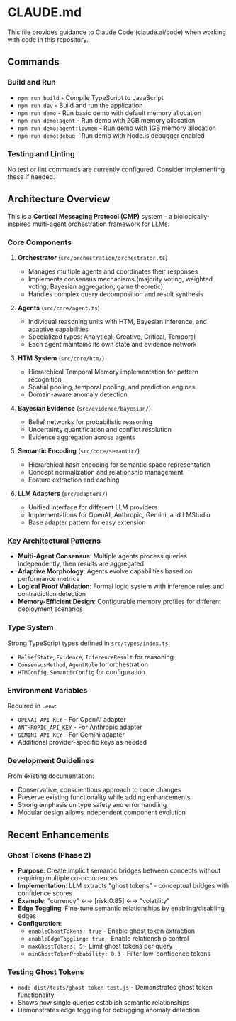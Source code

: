 # CLAUDE.md

This file provides guidance to Claude Code (claude.ai/code) when working with code in this repository.

## Commands

### Build and Run
- `npm run build` - Compile TypeScript to JavaScript
- `npm run dev` - Build and run the application
- `npm run demo` - Run basic demo with default memory allocation
- `npm run demo:agent` - Run demo with 2GB memory allocation
- `npm run demo:agent:lowmem` - Run demo with 1GB memory allocation
- `npm run demo:debug` - Run demo with Node.js debugger enabled

### Testing and Linting
No test or lint commands are currently configured. Consider implementing these if needed.

## Architecture Overview

This is a **Cortical Messaging Protocol (CMP)** system - a biologically-inspired multi-agent orchestration framework for LLMs.

### Core Components

1. **Orchestrator** (`src/orchestration/orchestrator.ts`)
   - Manages multiple agents and coordinates their responses
   - Implements consensus mechanisms (majority voting, weighted voting, Bayesian aggregation, game theoretic)
   - Handles complex query decomposition and result synthesis

2. **Agents** (`src/core/agent.ts`)
   - Individual reasoning units with HTM, Bayesian inference, and adaptive capabilities
   - Specialized types: Analytical, Creative, Critical, Temporal
   - Each agent maintains its own state and evidence network

3. **HTM System** (`src/core/htm/`)
   - Hierarchical Temporal Memory implementation for pattern recognition
   - Spatial pooling, temporal pooling, and prediction engines
   - Domain-aware anomaly detection

4. **Bayesian Evidence** (`src/evidence/bayesian/`)
   - Belief networks for probabilistic reasoning
   - Uncertainty quantification and conflict resolution
   - Evidence aggregation across agents

5. **Semantic Encoding** (`src/core/semantic/`)
   - Hierarchical hash encoding for semantic space representation
   - Concept normalization and relationship management
   - Feature extraction and caching

6. **LLM Adapters** (`src/adapters/`)
   - Unified interface for different LLM providers
   - Implementations for OpenAI, Anthropic, Gemini, and LMStudio
   - Base adapter pattern for easy extension

### Key Architectural Patterns

- **Multi-Agent Consensus**: Multiple agents process queries independently, then results are aggregated
- **Adaptive Morphology**: Agents evolve capabilities based on performance metrics
- **Logical Proof Validation**: Formal logic system with inference rules and contradiction detection
- **Memory-Efficient Design**: Configurable memory profiles for different deployment scenarios

### Type System

Strong TypeScript types defined in `src/types/index.ts`:
- `BeliefState`, `Evidence`, `InferenceResult` for reasoning
- `ConsensusMethod`, `AgentRole` for orchestration
- `HTMConfig`, `SemanticConfig` for configuration

### Environment Variables

Required in `.env`:
- `OPENAI_API_KEY` - For OpenAI adapter
- `ANTHROPIC_API_KEY` - For Anthropic adapter
- `GEMINI_API_KEY` - For Gemini adapter
- Additional provider-specific keys as needed

### Development Guidelines

From existing documentation:
- Conservative, conscientious approach to code changes
- Preserve existing functionality while adding enhancements
- Strong emphasis on type safety and error handling
- Modular design allows independent component evolution

## Recent Enhancements

### Ghost Tokens (Phase 2)
- **Purpose**: Create implicit semantic bridges between concepts without requiring multiple co-occurrences
- **Implementation**: LLM extracts "ghost tokens" - conceptual bridges with confidence scores
- **Example**: "currency" ←→ [risk:0.85] ←→ "volatility"
- **Edge Toggling**: Fine-tune semantic relationships by enabling/disabling edges
- **Configuration**: 
  - `enableGhostTokens: true` - Enable ghost token extraction
  - `enableEdgeToggling: true` - Enable relationship control
  - `maxGhostTokens: 5` - Limit ghost tokens per query
  - `minGhostTokenProbability: 0.3` - Filter low-confidence tokens

### Testing Ghost Tokens
- `node dist/tests/ghost-token-test.js` - Demonstrates ghost token functionality
- Shows how single queries establish semantic relationships
- Demonstrates edge toggling for debugging anomaly detection